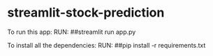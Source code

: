 # streamlit-stock-prediction

To run this app:
    RUN: ##streamlit run app.py

To install all the dependencies:
    RUN: ##pip install -r requirements.txt

